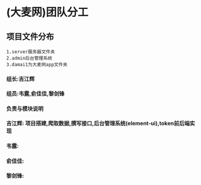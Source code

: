 # (大麦网)团队分工

## 项目文件分布
	1.server服务器文件夹
	2.admin后台管理系统
	3.damai1为大麦网app文件夹
	
#### 组长:吉江辉


#### 组员:韦露,俞佳佳,黎剑锋

#### 负责与模块说明
#### 吉江辉:	项目搭建,爬取数据,撰写接口,后台管理系统(element-ui),token前后端实现
#### 韦露:		
#### 俞佳佳:
#### 黎剑锋:




